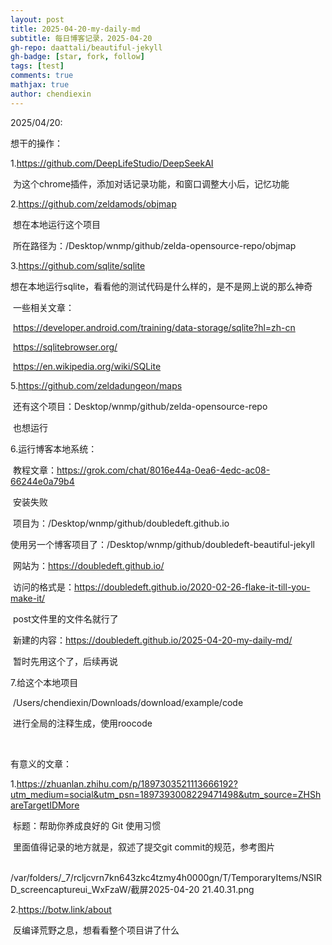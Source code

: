 ```yaml
---
layout: post
title: 2025-04-20-my-daily-md
subtitle: 每日博客记录，2025-04-20
gh-repo: daattali/beautiful-jekyll
gh-badge: [star, fork, follow]
tags: [test]
comments: true
mathjax: true
author: chendiexin
---
```

2025/04/20:

想干的操作：

  1.https://github.com/DeepLifeStudio/DeepSeekAI

​    为这个chrome插件，添加对话记录功能，和窗口调整大小后，记忆功能

  2.https://github.com/zeldamods/objmap

​    想在本地运行这个项目

​    所在路径为：/Desktop/wnmp/github/zelda-opensource-repo/objmap

  3.https://github.com/sqlite/sqlite

​    想在本地运行sqlite，看看他的测试代码是什么样的，是不是网上说的那么神奇

​    一些相关文章：

​      https://developer.android.com/training/data-storage/sqlite?hl=zh-cn

​      https://sqlitebrowser.org/

​      https://en.wikipedia.org/wiki/SQLite

  5.https://github.com/zeldadungeon/maps

​    还有这个项目：Desktop/wnmp/github/zelda-opensource-repo

​    也想运行

  6.运行博客本地系统：

​    教程文章：https://grok.com/chat/8016e44a-0ea6-4edc-ac08-66244e0a79b4

​    安装失败

​    项目为：/Desktop/wnmp/github/doubledeft.github.io

​	使用另一个博客项目了：/Desktop/wnmp/github/doubledeft-beautiful-jekyll

​	网站为：https://doubledeft.github.io/

​	访问的格式是：https://doubledeft.github.io/2020-02-26-flake-it-till-you-make-it/

​	post文件里的文件名就行了

​	新建的内容：https://doubledeft.github.io/2025-04-20-my-daily-md/

​	暂时先用这个了，后续再说

  7.给这个本地项目

​    /Users/chendiexin/Downloads/download/example/code

​    进行全局的注释生成，使用roocode

​     

有意义的文章：

  1.https://zhuanlan.zhihu.com/p/1897303521113666192?utm_medium=social&utm_psn=1897393008229471498&utm_source=ZHShareTargetIDMore

​    标题：帮助你养成良好的 Git 使用习惯

​    里面值得记录的地方就是，叙述了提交git commit的规范，参考图片

​    /var/folders/_7/rcljcvrn7kn643zkc4tzmy4h0000gn/T/TemporaryItems/NSIRD_screencaptureui_WxFzaW/截屏2025-04-20 21.40.31.png

  2.https://botw.link/about

​    反编译荒野之息，想看看整个项目讲了什么